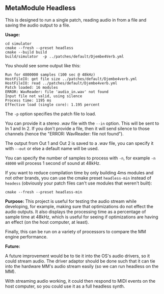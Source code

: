 ## MetaModule Headless 

This is designed to run a single patch, reading audio in from a file and saving
the audio output to a file.

**Usage:**
```
cd simulator
cmake --fresh --preset headless 
cmake --build build
build/simulator  -p ../patches/default/Djembe4Verb.yml
```

You should see some output like this:

```
Run for 4800000 samples (100 sec @ 48kHz)
HostFileIO: get file size ../patches/default/Djembe4verb.yml
HostFileIO: read ../patches/default/Djembe4verb.yml
Patch loaded: 16 modules
ERROR: WavReader: file 'audio_in.wav' not found
Input file not valid, using silence
Process time: 1195 ms
Effective load (single core): 1.195 percent
```

The `-p` option specifies the patch file to load.

You can provide it a stereo .wav file with the `--in` option. This will be sent
to In 1 and In 2. If you don't provide a file, then it will send silence to
those channels (hence the "ERROR: WavReader: file not found").

The output from Out 1 and Out 2 is saved to a .wav file, you can specify it
with `--out` or else a default name will be used.

You can specify the number of samples to process with `-n`, for example `-n
48000` will process 1 second of sound at 48kHz.

If you want to reduce compilation time by only building 4ms modules and not other brands,
you can use the cmake preset `headless-min` instead of `headess` (obviously your
patch files can't use modules that weren't built):

```
cmake --fresh --preset headless-min
```

**Purpose:**
This project is useful for testing the audio stream while developing, for
example, making sure that optimizations do not effect the audio outputs. It
also displays the processing time as a percentage of sample time at 48kHz,
which is useful for seeing if optimizations are having an effect (on the host
computer, at least). 

Finally, this can be run on a variety of processors to compare the MM engine performance.

**Future:**

A future improvement would be to tie it into the OS's audio drivers, so it
could stream audio. The driver adaptor should be done such that it can tie into
the hardware MM's audio stream easily (so we can run headless on the MM).

With streaming audio working, it could then respond to MIDI events on the host
computer, so you could use it as a full headless synth.

